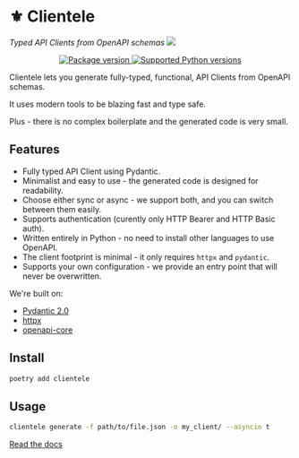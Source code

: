 <p align="center">
    <h1>⚜️ Clientele</h1>
    <em>Typed API Clients from OpenAPI schemas</em>
    <img src="https://github.com/beckett-software/clientele/blob/main/docs/clientele.jpeg?raw=true">
</p>

<p align="center">
<a href="https://pypi.org/project/clientele" target="_blank">
    <img src="https://img.shields.io/pypi/v/clientele?color=%2334D058&label=pypi%20package" alt="Package version">
</a>
<a href="https://pypi.org/project/clientele" target="_blank">
    <img src="https://img.shields.io/pypi/pyversions/clientele.svg?color=%2334D058" alt="Supported Python versions">
</a>
</p>

Clientele lets you generate fully-typed, functional, API Clients from OpenAPI schemas.

It uses modern tools to be blazing fast and type safe.

Plus - there is no complex boilerplate and the generated code is very small.

## Features

* Fully typed API Client using Pydantic.
* Minimalist and easy to use - the generated code is designed for readability.
* Choose either sync or async - we support both, and you can switch between them easily.
* Supports authentication (curently only HTTP Bearer and HTTP Basic auth).
* Written entirely in Python - no need to install other languages to use OpenAPI.
* The client footprint is minimal - it only requires `httpx` and `pydantic`.
* Supports your own configuration - we provide an entry point that will never be overwritten.

We're built on:

* [Pydantic 2.0](https://docs.pydantic.dev/latest/)
* [httpx](https://www.python-httpx.org/)
* [openapi-core](https://openapi-core.readthedocs.io/en/latest/)

## Install

```sh
poetry add clientele
```

## Usage

```sh
clientele generate -f path/to/file.json -o my_client/ --asyncio t
```

[Read the docs](https://beckett-software.github.io/clientele/)
